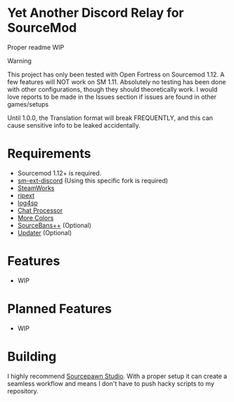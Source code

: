 # Yet Another Discord Relay for SourceMod

Proper readme WIP

> [!WARNING]  
> This project has only been tested with Open Fortress on Sourcemod 1.12.
> A few features will NOT work on SM 1.11.
> Absolutely no testing has been done with other configurations, though they should theoretically work.
> I would love reports to be made in the Issues section if issues are found in other games/setups

Until 1.0.0, the Translation format will break FREQUENTLY, and this can cause sensitive info to be leaked accidentally.

# Requirements

- Sourcemod 1.12+ is required.
- [sm-ext-discord](https://github.com/Enovale/sm-ext-discord) (Using this specific fork is required)
- [SteamWorks](https://forums.alliedmods.net/showthread.php?t=229556)
- [ripext](https://forums.alliedmods.net/showthread.php?t=298024)
- [log4sp](https://github.com/F1F88/sm-ext-log4sp)
- [Chat Processor](https://github.com/KeithGDR/chat-processor)
- [More Colors](https://forums.alliedmods.net/showthread.php?t=185016)
- [SourceBans++](https://github.com/sbpp/sourcebans-pp) (Optional)
- [Updater](https://forums.alliedmods.net/showthread.php?t=169095) (Optional)

# Features

- WIP

# Planned Features

- WIP

# Building

I highly recommend [Sourcepawn Studio](https://github.com/Sarrus1/sourcepawn-studio).
With a proper setup it can create a seamless workflow and means I don't have to push hacky scripts to my repository.